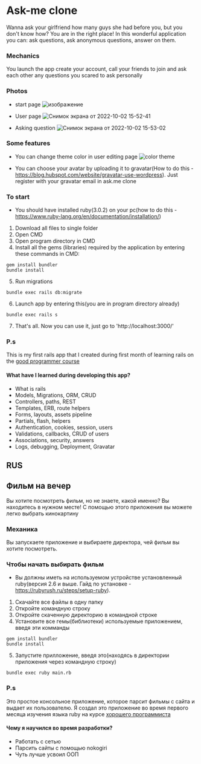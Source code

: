 # Ask-me clone
Wanna ask your girlfriend how many guys she had before you, but you don't know how? You are in the right place! In this wonderful application you can: ask questions, ask anonymous questions, answer on them. 

### Mechanics
You launch the app create your account, call your friends to join and ask each other any questions you scared to ask personally

### Photos

- start page
![изображение](https://user-images.githubusercontent.com/83035520/193454922-a6700e9e-130c-4931-abc4-ebf68d21287d.png)

- User page
![Снимок экрана от 2022-10-02 15-52-41](https://user-images.githubusercontent.com/83035520/193455042-15850bf8-4bea-4750-bffe-00fb6349fca0.png)

- Asking question
![Снимок экрана от 2022-10-02 15-53-02](https://user-images.githubusercontent.com/83035520/193455090-026557ec-54d5-46cc-b99b-984f9c0ec24d.png)

### Some features

- You can change theme color in user editing page
![color theme](https://user-images.githubusercontent.com/83035520/193455265-6e4de5b5-7e26-4f9f-b40f-f24e53ce8068.jpg)

- You can choose your avatar by uploading it to gravatar(How to do this - https://blog.hubspot.com/website/gravatar-use-wordpress). Just register with your gravatar email in ask.me clone

### To start

- You should have installed ruby(3.0.2) on your pc(how to do this - https://www.ruby-lang.org/en/documentation/installation/)
1. Download all files to single folder
2. Open CMD
3. Open program directory in CMD
4. Install all the gems (libraries) required by the application by entering these commands in CMD:
```
gem install bundler
bundle install
```
5. Run migrations
```
bundle exec rails db:migrate
```
6. Launch app by entering this(you are in program directory already)
```
bundle exec rails s
```
7. That's all. Now you can use it, just go to 'http://localhost:3000/'
### P.s
This is my first rails app that I created during first month of learning rails on the [good programmer course](https://goodprogrammer.ru/rails)

#### What have I learned during developing this app?
- What is rails
- Models, Migrations, ORM, CRUD
- Controllers, paths, REST
- Templates, ERB, route helpers
- Forms, layouts, assets pipeline
- Partials, flash, helpers
- Authentication, cookies, session, users
- Validations, callbacks, CRUD of users
- Associations, security, answers
- Logs, debugging, Deployment, Gravatar

## RUS

## Фильм на вечер

Вы хотите посмотреть фильм, но не знаете, какой именно? Вы находитесь в нужном месте! С помощью этого приложения вы можете легко выбрать кинокартину

### Механика
Вы запускаете приложение и выбираете директора, чей фильм вы хотите посмотреть.

### Чтобы начать выбирать фильм

- Вы должны иметь на используемом устройстве установленный ruby(версия 2.6 и выше. Гайд по установке - https://rubyrush.ru/steps/setup-ruby).
1) Скачайте все файлы в одну папку
2) Откройте командную строку
3) Откройте скаченную директорию в командной строке
4) Установите все гемы(библиотеки) используемые приложением, введя эти комманды
```
gem install bundler
bundle install
```
5. Запустите прилложение, введя это(находясь в директории приложения через командную строку)
```
bundle exec ruby main.rb
```

### P.s
Это простое консольное приложение, которое парсит фильмы с сайта и выдает их пользователю.
Я создал это приложение во время первого месяца изучения языка ruby на курсе [хорошего программиста](https://goodprogrammer.ru/rails)

#### Чему я научился во время разработки? 
- Работать с сетью
- Парсить сайты с помощью nokogiri
- Чуть лучше усвоил ООП




